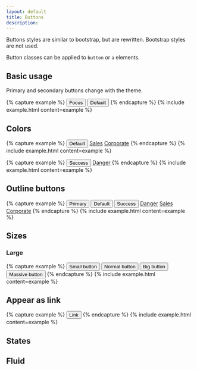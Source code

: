 ```yaml
---
layout: default
title: Buttons
description:
---
```


Buttons styles are similar to bootstrap, but are rewritten. Bootstrap styles are not used.

Button classes can be applied to `button` or `a` elements.

## Basic usage

Primary and secondary buttons change with the theme.

{% capture example %}
<button type="button" class="button focus">Focus</button>
<button type="button" class="button">Default</button>
{% endcapture %}
{% include example.html content=example %}

## Colors

{% capture example %}
<button type="button" class="btn btn-primary">Default</button>
<a href="#" class="btn btn-warning">Sales</a>
<a href="#" class="btn btn-info">Corporate</a>
{% endcapture %}
{% include example.html content=example %}

{% capture example %}
<button type="button" class="btn btn-success">Success</button>
<a href="#" class="btn btn-danger">Danger</a>
{% endcapture %}
{% include example.html content=example %}

## Outline buttons

{% capture example %}
<button type="button" class="button primary outline">Primary</button>
<button type="button" class="button outline">Default</button>
<button type="button" class="button success outline">Success</button>
<a href="#" class="button danger outline">Danger</a>
<a href="#" class="button sales outline">Sales</a>
<a href="#" class="button corporate outline">Corporate</a>
{% endcapture %}
{% include example.html content=example %}


## Sizes

### Large

{% capture example %}
<button type="button" class="button small">Small button</button>
<button type="button" class="button">Normal button</button>
<button type="button" class="button big">Big button</button>
<button type="button" class="button massive">Massive button</button>
{% endcapture %}
{% include example.html content=example %}

## Appear as link

{% capture example %}
<button type="button" class="btn btn-link">Link</button>
{% endcapture %}
{% include example.html content=example %}

## States

## Fluid
